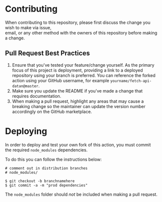 # Contributing	

When contributing to this repository, please first discuss the change you wish to make via issue,	
email, or any other method with the owners of this repository before making a change. 	

## Pull Request Best Practices	

1. Ensure that you've tested your feature/change yourself. As the primary focus of this project is deployment, providing a link to a deployed repository using your branch is preferred. You can reference the forked action using your GitHub username, for example `yourname/fetch-api-datan@master`.	
2. Make sure you update the README if you've made a change that requires documentation.	
3. When making a pull request, highlight any areas that may cause a breaking change so the maintainer can update the version number accordingly on the GitHub marketplace.

# Deploying

In order to deploy and test your own fork of this action, you must commit the required `node_modules` dependencies. 

To do this you can follow the instructions below:

```
# comment out in distribution branches
# node_modules/
```

```
$ git checkout -b branchnamehere
$ git commit -a -m "prod dependencies"
```

The `node_modules` folder should _not_ be included when making a pull request.